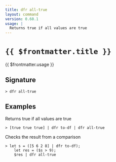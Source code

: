 ```yaml
---
title: dfr all-true
layout: command
version: 0.60.1
usage: |
  Returns true if all values are true
---
```


# `{{ $frontmatter.title }}`

<div style='white-space: pre-wrap;'>{{ $frontmatter.usage }}</div>

## Signature

`> dfr all-true `

## Examples

Returns true if all values are true

```shell
> [true true true] | dfr to-df | dfr all-true
```

Checks the result from a comparison

```shell
> let s = ([5 6 2 8] | dfr to-df);
    let res = ($s > 9);
    $res | dfr all-true
```
